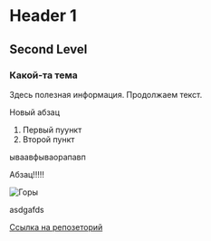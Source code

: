 # Header 1
## Second Level
### Какой-та тема
Здесь полезная информация.
Продолжаем текст.

Новый абзац

1. Первый пуункт
2. Второй пункт

ываавфываорапавп

Абзац!!!!!

![Горы](https://wallbox.ru/wallpapers/main/201313/f21d68eb79b244a.jpg)

asdgafds

[Ссылка на репозеторий](https://github.com/Raushanbekov/git_lesson.git)